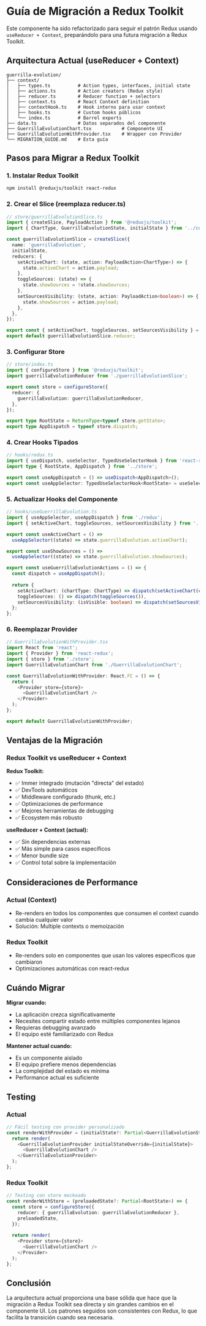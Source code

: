 # Guía de Migración a Redux Toolkit

Este componente ha sido refactorizado para seguir el patrón Redux usando `useReducer + Context`, preparándolo para una futura migración a Redux Toolkit.

## Arquitectura Actual (useReducer + Context)

```
guerrilla-evolution/
├── context/
│   ├── types.ts          # Action types, interfaces, initial state
│   ├── actions.ts        # Action creators (Redux style)
│   ├── reducer.ts        # Reducer function + selectors
│   ├── context.ts        # React Context definition
│   ├── contextHook.ts    # Hook interno para usar context
│   ├── hooks.ts          # Custom hooks públicos
│   └── index.ts          # Barrel exports
├── data.ts               # Datos separados del componente
├── GuerrillaEvolutionChart.tsx           # Componente UI
├── GuerrillaEvolutionWithProvider.tsx    # Wrapper con Provider
└── MIGRATION_GUIDE.md    # Esta guía
```

## Pasos para Migrar a Redux Toolkit

### 1. Instalar Redux Toolkit
```bash
npm install @reduxjs/toolkit react-redux
```

### 2. Crear el Slice (reemplaza reducer.ts)
```typescript
// store/guerrillaEvolutionSlice.ts
import { createSlice, PayloadAction } from '@reduxjs/toolkit';
import { ChartType, GuerrillaEvolutionState, initialState } from '../context/types';

const guerrillaEvolutionSlice = createSlice({
  name: 'guerrillaEvolution',
  initialState,
  reducers: {
    setActiveChart: (state, action: PayloadAction<ChartType>) => {
      state.activeChart = action.payload;
    },
    toggleSources: (state) => {
      state.showSources = !state.showSources;
    },
    setSourcesVisibility: (state, action: PayloadAction<boolean>) => {
      state.showSources = action.payload;
    },
  },
});

export const { setActiveChart, toggleSources, setSourcesVisibility } = guerrillaEvolutionSlice.actions;
export default guerrillaEvolutionSlice.reducer;
```

### 3. Configurar Store
```typescript
// store/index.ts
import { configureStore } from '@reduxjs/toolkit';
import guerrillaEvolutionReducer from './guerrillaEvolutionSlice';

export const store = configureStore({
  reducer: {
    guerrillaEvolution: guerrillaEvolutionReducer,
  },
});

export type RootState = ReturnType<typeof store.getState>;
export type AppDispatch = typeof store.dispatch;
```

### 4. Crear Hooks Tipados
```typescript
// hooks/redux.ts
import { useDispatch, useSelector, TypedUseSelectorHook } from 'react-redux';
import type { RootState, AppDispatch } from '../store';

export const useAppDispatch = () => useDispatch<AppDispatch>();
export const useAppSelector: TypedUseSelectorHook<RootState> = useSelector;
```

### 5. Actualizar Hooks del Componente
```typescript
// hooks/useGuerrillaEvolution.ts
import { useAppSelector, useAppDispatch } from './redux';
import { setActiveChart, toggleSources, setSourcesVisibility } from '../store/guerrillaEvolutionSlice';

export const useActiveChart = () => 
  useAppSelector((state) => state.guerrillaEvolution.activeChart);

export const useShowSources = () => 
  useAppSelector((state) => state.guerrillaEvolution.showSources);

export const useGuerrillaEvolutionActions = () => {
  const dispatch = useAppDispatch();
  
  return {
    setActiveChart: (chartType: ChartType) => dispatch(setActiveChart(chartType)),
    toggleSources: () => dispatch(toggleSources()),
    setSourcesVisibility: (isVisible: boolean) => dispatch(setSourcesVisibility(isVisible)),
  };
};
```

### 6. Reemplazar Provider
```typescript
// GuerrillaEvolutionWithProvider.tsx
import React from 'react';
import { Provider } from 'react-redux';
import { store } from './store';
import GuerrillaEvolutionChart from './GuerrillaEvolutionChart';

const GuerrillaEvolutionWithProvider: React.FC = () => {
  return (
    <Provider store={store}>
      <GuerrillaEvolutionChart />
    </Provider>
  );
};

export default GuerrillaEvolutionWithProvider;
```

## Ventajas de la Migración

### Redux Toolkit vs useReducer + Context

**Redux Toolkit:**
- ✅ Immer integrado (mutación "directa" del estado)
- ✅ DevTools automáticos
- ✅ Middleware configurado (thunk, etc.)
- ✅ Optimizaciones de performance
- ✅ Mejores herramientas de debugging
- ✅ Ecosystem más robusto

**useReducer + Context (actual):**
- ✅ Sin dependencias externas
- ✅ Más simple para casos específicos
- ✅ Menor bundle size
- ✅ Control total sobre la implementación

## Consideraciones de Performance

### Actual (Context)
- Re-renders en todos los componentes que consumen el context cuando cambia cualquier valor
- Solución: Multiple contexts o memoización

### Redux Toolkit
- Re-renders solo en componentes que usan los valores específicos que cambiaron
- Optimizaciones automáticas con react-redux

## Cuándo Migrar

**Migrar cuando:**
- La aplicación crezca significativamente
- Necesites compartir estado entre múltiples componentes lejanos
- Requieras debugging avanzado
- El equipo esté familiarizado con Redux

**Mantener actual cuando:**
- Es un componente aislado
- El equipo prefiere menos dependencias
- La complejidad del estado es mínima
- Performance actual es suficiente

## Testing

### Actual
```typescript
// Fácil testing con provider personalizado
const renderWithProvider = (initialState?: Partial<GuerrillaEvolutionState>) => {
  return render(
    <GuerrillaEvolutionProvider initialStateOverride={initialState}>
      <GuerrillaEvolutionChart />
    </GuerrillaEvolutionProvider>
  );
};
```

### Redux Toolkit
```typescript
// Testing con store mockeado
const renderWithStore = (preloadedState?: Partial<RootState>) => {
  const store = configureStore({
    reducer: { guerrillaEvolution: guerrillaEvolutionReducer },
    preloadedState,
  });
  
  return render(
    <Provider store={store}>
      <GuerrillaEvolutionChart />
    </Provider>
  );
};
```

## Conclusión

La arquitectura actual proporciona una base sólida que hace que la migración a Redux Toolkit sea directa y sin grandes cambios en el componente UI. Los patrones seguidos son consistentes con Redux, lo que facilita la transición cuando sea necesaria.
